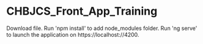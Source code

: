 # CHBJCS_Front_App_Training

Download file.
Run 'npm install' to add node_modules folder.
Run 'ng serve' to launch the application on https://localhost://4200.
